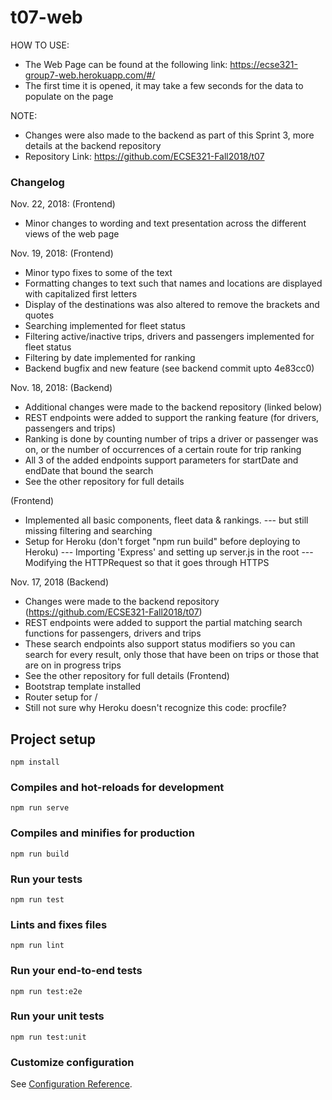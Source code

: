 # t07-web

HOW TO USE:  
- The Web Page can be found at the following link: https://ecse321-group7-web.herokuapp.com/#/
- The first time it is opened, it may take a few seconds for the data to populate on the page

NOTE:
- Changes were also made to the backend as part of this Sprint 3, more details at the backend repository
- Repository Link: https://github.com/ECSE321-Fall2018/t07

### Changelog
Nov. 22, 2018: (Frontend)
- Minor changes to wording and text presentation across the different views of the web page

Nov. 19, 2018: (Frontend)
- Minor typo fixes to some of the text
- Formatting changes to text such that names and locations are displayed with capitalized first letters
- Display of the destinations was also altered to remove the brackets and quotes
- Searching implemented for fleet status
- Filtering active/inactive trips, drivers and passengers implemented for fleet status
- Filtering by date implemented for ranking
- Backend bugfix and new feature (see backend commit upto 4e83cc0)

Nov. 18, 2018: 
(Backend)
- Additional changes were made to the backend repository (linked below)
- REST endpoints were added to support the ranking feature (for drivers, passengers and trips)
- Ranking is done by counting number of trips a driver or passenger was on, or the number of occurrences of a certain route for trip ranking
- All 3 of the added endpoints support parameters for startDate and endDate that bound the search
- See the other repository for full details

(Frontend)
- Implemented all basic components, fleet data & rankings.
--- but still missing filtering and searching
- Setup for Heroku (don't forget "npm run build" before deploying to Heroku)
--- Importing 'Express' and setting up server.js in the root
--- Modifying the HTTPRequest so that it goes through HTTPS


Nov. 17, 2018
(Backend)
- Changes were made to the backend repository (https://github.com/ECSE321-Fall2018/t07)
- REST endpoints were added to support the partial matching search functions for passengers, drivers and trips
- These search endpoints also support status modifiers so you can search for every result, only those that have been on trips or those that are on in progress trips
- See the other repository for full details
(Frontend)
- Bootstrap template installed
- Router setup for /
- Still not sure why Heroku doesn't recognize this code: procfile? 

## Project setup
```
npm install
```

### Compiles and hot-reloads for development
```
npm run serve
```

### Compiles and minifies for production
```
npm run build
```

### Run your tests
```
npm run test
```

### Lints and fixes files
```
npm run lint
```

### Run your end-to-end tests
```
npm run test:e2e
```

### Run your unit tests
```
npm run test:unit
```

### Customize configuration
See [Configuration Reference](https://cli.vuejs.org/config/).
